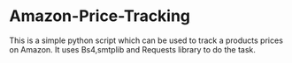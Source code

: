 # Amazon-Price-Tracking

This is a simple python script which can be used to track a products prices on Amazon. It uses Bs4,smtplib and Requests library to do the task.
